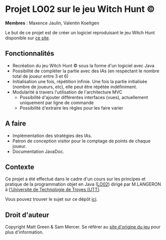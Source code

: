 # Projet LO02 sur le jeu Witch Hunt ©
**Membres** : Maxence Jaulin, Valentin Koeltgen

Le but de ce projet est de créer un logiciel reproduisant le jeu Witch Hunt disponible
sur [ce site](http://www.goodlittlegames.co.uk/games/09-witch-hunt.html).

## Fonctionnalités

- Recréation du jeu Witch Hunt © sous la forme d'un logiciel avec Java
- Possibilité de compléter la partie avec des IAs (en respectant le nombre total de joueur entre 3 et 6)
- Initialisation une fois, répétition infinie. Une fois la partie initialisée (nombre de joueurs, etc), elle peut être
  répétée indéfiniment.
- Modularité à travers l'utilisation de l'architecture MVC
  - Possibilité d'ajouter différentes interfaces (vues), actuellement uniquement par ligne de commande
  - Possibilité d'extraire les règles pour les faire varier

## A faire

- Implémentation des stratégies des IAs.
- Patron de conception visitor pour le comptage de points de chaque joueur.
- Documentation JavaDoc.

## Contexte

Ce projet a été effectué dans le cadre d'un cours sur les principes et pratique de la programmation objet en
Java ([LO02](https://moodle.utt.fr/course/view.php?id=1470)) dirigé par M.LANGERON
à [l'Université de Technologie de Troyes (UTT)](https://www.utt.fr).

Vous pouvez trouver le sujet sur ce
dépôt [ici](https://github.com/koeltv/Projet_LO02/blob/master/PROJET%20LO02%20A21-combin%C3%A9.pdf).

## Droit d'auteur

Copyright Matt Green & Sam Mercer. Se référer
au [site d'origine du jeu](http://www.goodlittlegames.co.uk/about-faq.html) pour plus d'information.  
